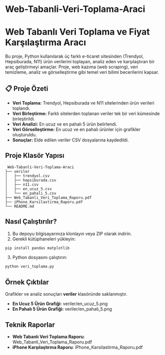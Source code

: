 # Web-Tabanli-Veri-Toplama-Araci
# Web Tabanlı Veri Toplama ve Fiyat Karşılaştırma Aracı

Bu proje, Python kullanılarak üç farklı e-ticaret sitesinden (Trendyol, Hepsiburada, N11) ürün verilerini toplayan, analiz eden ve karşılaştıran bir araç geliştirmeyi amaçlar. Proje, web kazıma (web scraping), veri temizleme, analiz ve görselleştirme gibi temel veri bilimi becerilerini kapsar.

## 📋 Proje Özeti
- **Veri Toplama:** Trendyol, Hepsiburada ve N11 sitelerinden ürün verileri toplandı.
- **Veri Birleştirme:** Farklı sitelerden toplanan veriler tek bir veri kümesinde birleştirildi.
- **Veri Analizi:** En ucuz ve en pahalı 5 ürün belirlendi.
- **Veri Görselleştirme:** En ucuz ve en pahalı ürünler için grafikler oluşturuldu.
- **Sonuçlar:** Elde edilen veriler CSV dosyalarına kaydedildi.

##  Proje Klasör Yapısı
```
 Web-Tabanli-Veri-Toplama-Araci
├── veriler
│   ├── trendyol.csv
│   ├── hepsiburada.csv
│   ├── n11.csv
│   ├── en_ucuz_5.csv
│   └── en_pahali_5.csv
├── Web_Tabanli_Veri_Toplama_Raporu.pdf
├── iPhone_Karsilastirma_Raporu.pdf
└── README.md
```

##  Nasıl Çalıştırılır?
1. Bu depoyu bilgisayarınıza klonlayın veya ZIP olarak indirin.
2. Gerekli kütüphaneleri yükleyin:
```bash
pip install pandas matplotlib
```
3. Python dosyasını çalıştırın:
```bash
python veri_toplama.py
```

##  Örnek Çıktılar
Grafikler ve analiz sonuçları **veriler** klasöründe saklanmıştır.
- **En Ucuz 5 Ürün Grafiği:** veriler/en_ucuz_5.png
- **En Pahalı 5 Ürün Grafiği:** veriler/en_pahali_5.png

## Teknik Raporlar
- **Web Tabanlı Veri Toplama Raporu**: Web_Tabanli_Veri_Toplama_Raporu.pdf
- **iPhone Karşılaştırma Raporu**: iPhone_Karsilastirma_Raporu.pdf
